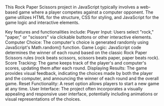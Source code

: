 This Rock Paper Scissors project in JavaScript typically involves  a web-based game where a player competes against a computer opponent. The game utilizes HTML for the structure, CSS for styling, and JavaScript for the game logic and interactive elements.


Key features and functionalities include:
Player Input: Users select "rock," "paper," or "scissors" via clickable buttons or other interactive elements.
Computer Choice: The computer's choice is generated randomly using JavaScript's Math.random() function.
Game Logic: JavaScript code determines the winner of each round based on the classic Rock Paper Scissors rules (rock beats scissors, scissors beats paper, paper beats rock).
Score Tracking: The game keeps track of the player's and computer's scores, updating them after each round.
Displaying Results: The game provides visual feedback, indicating the choices made by both the player and the computer, and announcing the winner of each round and the overall game.
Reset Functionality: A reset option allows players to start a new game at any time.
User Interface: The project often incorporates a visually appealing and responsive user interface, potentially including animations or visual representations of the choices.